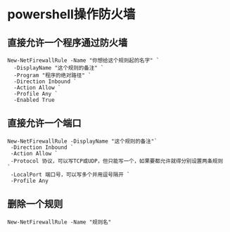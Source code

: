 # powershell操作防火墙

## 直接允许一个程序通过防火墙

```
New-NetFirewallRule -Name "你想给这个规则起的名字" `
  -DisplayName "这个规则的备注" `
  -Program "程序的绝对路径" `
  -Direction Inbound `
  -Action Allow `
  -Profile Any `
  -Enabled True
```

## 直接允许一个端口

```
New-NetFirewallRule -DisplayName "这个规则的备注"`
 -Direction Inbound `
 -Action Allow `
 -Protocol 协议，可以写TCP或UDP，但只能写一个，如果要都允许就得分别设置两条规则 `
 -LocalPort 端口号，可以写多个并用逗号隔开 `
 -Profile Any
```

## 删除一个规则

```
New-NetFirewallRule -Name "规则名" 
```

